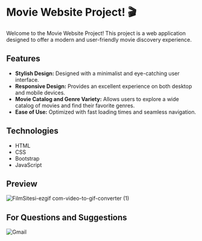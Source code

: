 # Movie Website Project! 🎬

Welcome to the Movie Website Project! This project is a web application designed to offer a modern and user-friendly movie discovery experience.

## Features

- **Stylish Design:** Designed with a minimalist and eye-catching user interface.
- **Responsive Design:** Provides an excellent experience on both desktop and mobile devices.
- **Movie Catalog and Genre Variety:** Allows users to explore a wide catalog of movies and find their favorite genres.
- **Ease of Use:** Optimized with fast loading times and seamless navigation.

## Technologies

- HTML
- CSS
- Bootstrap
- JavaScript

## Preview
![FilmSitesi-ezgif com-video-to-gif-converter (1)](https://github.com/MehmetPolat20/movie-website/assets/150278524/f66f8f84-1b75-425a-b918-8d8a1ff48231)

## For Questions and Suggestions
<a href="mailto:mehmet.polat2035@gmail.com" target="_blank" style="text-decoration: none;">
    <img src="https://img.shields.io/badge/Gmail-D14836.svg?style=for-the-badge&logo=Gmail&logoColor=white" alt="Gmail">
</a>
